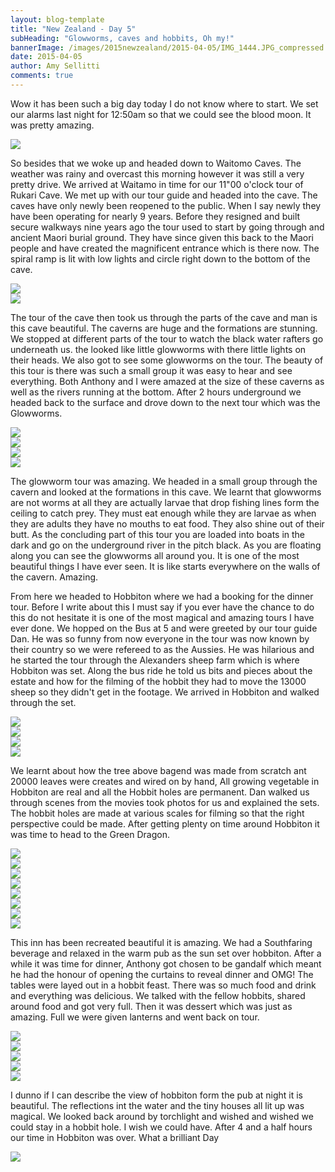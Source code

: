 ```yaml
---
layout: blog-template
title: "New Zealand - Day 5"
subHeading: "Glowworms, caves and hobbits, Oh my!"
bannerImage: /images/2015newzealand/2015-04-05/IMG_1444.JPG_compressed.JPEG
date: 2015-04-05
author: Amy Sellitti
comments: true
---
```


Wow it has been such a big day today I do not know where to start. We set our alarms last night for 12:50am so that we could see the blood moon. It was pretty amazing. 

<div class="center-image"><img src="/images/2015newzealand/2015-04-05/IMG_1337-edited.JPG_compressed.JPEG" /></div>

So besides that we woke up and headed down to Waitomo Caves. The weather was rainy and overcast this morning however it was still a very pretty drive. We arrived at Waitamo in time for our 11"00 o'clock tour of Rukari Cave. We met up with our tour guide and headed into the cave. The caves have only newly been reopened to the public. When I say newly they have been operating for nearly 9 years. Before they resigned and built secure walkways nine years ago the tour used to start by going through and ancient Maori burial ground. They have since given this back to the Maori people and have created the magnificent entrance which is there now. The spiral ramp is lit with low lights and circle right down to the bottom of the cave.

<div class="center-image"><img src="/images/2015newzealand/2015-04-05/IMG_1339.JPG_compressed.JPEG" /></div>
<div class="center-image"><img src="/images/2015newzealand/2015-04-05/IMG_1341.JPG_compressed.JPEG" /></div>

The tour of the cave then took us through the parts of the cave and man is this cave beautiful. The caverns are huge and the formations are stunning. We stopped at different parts of the tour to watch the black water rafters go underneath us. the looked like little glowworms with there little lights on their heads. We also got to see some glowworms on the tour. The beauty of this tour is there was such a small group it was easy to hear and see everything. Both Anthony and I were amazed at the size of these caverns as well as the rivers running at the bottom. After 2 hours underground we headed back to the surface and drove down to the next tour which was the Glowworms. 

<div class="center-image"><img src="/images/2015newzealand/2015-04-05/IMG_1368.JPG_compressed.JPEG" /></div>
<div class="center-image"><img src="/images/2015newzealand/2015-04-05/IMG_1386.JPG_compressed.JPEG" /></div>
<div class="center-image"><img src="/images/2015newzealand/2015-04-05/IMG_1389.JPG_compressed.JPEG" /></div>
<div class="center-image"><img src="/images/2015newzealand/2015-04-05/IMG_1392.JPG_compressed.JPEG" /></div>

The glowworm tour was amazing. We headed in a small group through the cavern and looked at the formations in this cave. We learnt that glowworms are not worms at all they are actually larvae that drop fishing lines form the ceiling to catch prey. They must eat enough while they are larvae as when they are adults they have no mouths to eat food. They also shine out of their butt. As the concluding part of this tour you are loaded into boats in the dark and go on the underground river in the pitch black. As you are floating along you can see the glowworms all around you. It is one of the most beautiful things I have ever seen. It is like starts everywhere on the walls of the cavern. Amazing.

From here we headed to Hobbiton where we had a booking for the dinner tour. Before I write about this I must say if you ever have the chance to do this do not hesitate it is one of the most magical and amazing tours I have ever done.  We hopped on the Bus at 5 and were greeted by our tour guide Dan. He was so funny from now everyone in the tour was now known by their country so we were refereed to as the Aussies. He was hilarious and he started the tour through the Alexanders sheep farm which is where Hobbiton was set. Along the bus ride he told us bits and pieces about the estate and how for the filming of the hobbit they had to move the 13000 sheep so they didn't get in the footage. We arrived in Hobbiton and walked through the set.

<div class="center-image"><img src="/images/2015newzealand/2015-04-05/IMG_1398.JPG_compressed.JPEG" /></div>
<div class="center-image"><img src="/images/2015newzealand/2015-04-05/IMG_1400.JPG_compressed.JPEG" /></div>
<div class="center-image"><img src="/images/2015newzealand/2015-04-05/IMG_1406.JPG_compressed.JPEG" /></div>
<div class="center-image"><img src="/images/2015newzealand/2015-04-05/IMG_1407.JPG_compressed.JPEG" /></div>

We learnt about how the tree above bagend was made from scratch ant 20000 leaves were creates and wired on by hand, All growing vegetable in Hobbiton are real and all the Hobbit holes are permanent. Dan walked us through scenes from the movies took photos for us and explained the sets. The hobbit holes are made at various scales for filming so that the right perspective could be made. After getting plenty on time around Hobbiton it was time to head to the Green Dragon. 

<div class="center-image"><img src="/images/2015newzealand/2015-04-05/IMG_1430.JPG_compressed.JPEG" /></div>
<div class="center-image"><img src="/images/2015newzealand/2015-04-05/IMG_1426.JPG_compressed.JPEG" /></div>
<div class="center-image"><img src="/images/2015newzealand/2015-04-05/IMG_1436.JPG_compressed.JPEG" /></div>
<div class="center-image"><img src="/images/2015newzealand/2015-04-05/IMG_1444.JPG_compressed.JPEG" /></div>
<div class="center-image"><img src="/images/2015newzealand/2015-04-05/IMG_1458.JPG_compressed.JPEG" /></div>
<div class="center-image"><img src="/images/2015newzealand/2015-04-05/IMG_1494.JPG_compressed.JPEG" /></div>
<div class="center-image"><img src="/images/2015newzealand/2015-04-05/IMG_1501-edited.JPG_compressed.JPEG" /></div>
<div class="center-image"><img src="/images/2015newzealand/2015-04-05/IMG_1514.JPG_compressed.JPEG" /></div>

This inn has been recreated beautiful it is amazing. We had a Southfaring beverage and relaxed in the warm pub as the sun set over hobbiton. After a while it was time for dinner, Anthony got chosen to be gandalf which meant he had the honour of opening the curtains to reveal dinner and OMG! The tables were layed out in a hobbit feast. There was so much food and drink and everything was delicious. We talked with the fellow hobbits, shared around food and got very full. Then it was dessert which was just as amazing. Full we were given lanterns and went back on tour.

<div class="center-image"><img src="/images/2015newzealand/2015-04-05/IMG_1553.JPG_compressed.JPEG" /></div>
<div class="center-image"><img src="/images/2015newzealand/2015-04-05/IMG_1562.JPG_compressed.JPEG" /></div>
<div class="center-image"><img src="/images/2015newzealand/2015-04-05/IMG_1584.JPG_compressed.JPEG" /></div>
<div class="center-image"><img src="/images/2015newzealand/2015-04-05/IMG_1590.JPG_compressed.JPEG" /></div>
<div class="center-image"><img src="/images/2015newzealand/2015-04-05/IMG_1609.JPG_compressed.JPEG" /></div>

I dunno if I can describe the view of hobbiton form the pub at night it is beautiful. The reflections int the water and the tiny houses all lit up was magical. We looked back around by torchlight and wished and wished we could stay in a hobbit hole. I wish we could have. After 4 and a half hours our time in Hobbiton was over. What a brilliant Day

<div class="center-image"><img src="/images/2015newzealand/2015-04-05/IMG_1648.JPG_compressed.JPEG" /></div>